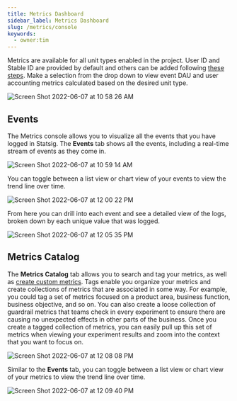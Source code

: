 ```yaml
---
title: Metrics Dashboard
sidebar_label: Metrics Dashboard
slug: /metrics/console
keywords:
  - owner:tim
---
```


Metrics are available for all unit types enabled in the project.  User ID and Stable ID are provided by default and others can be added following [these steps](/guides/experiment-on-custom-id-types#step-1---add-companyid-as-a-new-id-type-in-your-project-settings).  Make a selection from the drop down to view event DAU and user accounting metrics calculated based on the desired unit type.

![Screen Shot 2022-06-07 at 10 58 26 AM](https://user-images.githubusercontent.com/101903926/172450890-4a4c95eb-a362-49a6-90ad-68f3460a933f.png)

## Events
The Metrics console allows you to visualize all the events that you have logged in Statsig. The **Events** tab shows all the events, including a real-time stream of events as they come in.

![Screen Shot 2022-06-07 at 10 59 14 AM](https://user-images.githubusercontent.com/101903926/172451019-fc450842-a546-4ea0-94a9-d54df8279ed2.png)

You can toggle between a list view or chart view of your events to view the trend line over time.  

![Screen Shot 2022-06-07 at 12 00 22 PM](https://user-images.githubusercontent.com/101903926/172461387-a3d42641-2c2c-4128-aabc-fc2b5dba2ed9.png)

From here you can drill into each event and see a detailed view of the logs, broken down by each unique value that was logged.

![Screen Shot 2022-06-07 at 12 05 35 PM](https://user-images.githubusercontent.com/101903926/172462231-ff2f3063-0c4e-49fd-af17-7147bd09d3d1.png)

## Metrics Catalog
The **Metrics Catalog** tab allows you to search and tag your metrics, as well as [create custom metrics](/metrics/create). Tags enable you organize your metrics and create collections of metrics that are associated in some way. For example, you could tag a set of metrics focused on a product area, business function, business objective, and so on. You can also create a loose collection of guardrail metrics that teams check in every experiment to ensure there are causing no unexpected effects in other parts of the business. Once you create a tagged collection of metrics, you can easily pull up this set of metrics when viewing your experiment results and zoom into the context that you want to focus on. 

![Screen Shot 2022-06-07 at 12 08 08 PM](https://user-images.githubusercontent.com/101903926/172462680-68a6de4e-17bf-4b11-920d-6d7830551012.png)

 Similar to the **Events** tab, you can toggle between a list view or chart view of your metrics to view the trend line over time.  
 
 ![Screen Shot 2022-06-07 at 12 09 40 PM](https://user-images.githubusercontent.com/101903926/172462947-877bbcc7-46b3-45cd-ac57-d0dc2c949d7d.png)

